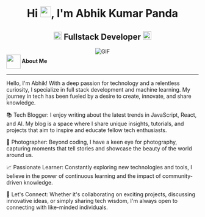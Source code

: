 <h1 align="center">Hi <img src="https://github.com/YourUsername/YourUsername/blob/main/icons/Hi.gif" width="28px"/>, I'm Abhik Kumar Panda</h1>
<h2 align="center">
  <img src="https://komarev.com/ghpvc/?username=Abhik123-creator&color=dc143c&style=for-the-badge" alt="Profile Views" style="height:21px;">
  Fullstack Developer
  <a href="https://codingistic.com/">
    <img src="https://img.shields.io/badge/Portfolio-543DE0?style=for-the-badge&logo=About.me&logoColor=white" alt="Portfolio" style="height:22px;">
  </a>
</h2>
<div align="center">
 <img alt="GIF" src="https://i.giphy.com/media/v1.Y2lkPTc5MGI3NjExMnVocXg2OXdxeHp4bnpyd2tmNHp6djR2MWVsMGRlMXpqcDl3bTcydiZlcD12MV9pbnRlcm5hbF9naWZfYnlfaWQmY3Q9Zw/fmkYSBlJt3XjNF6p9c/giphy.gif" />
</div>
<b><img align ='center' src="https://i.giphy.com/media/v1.Y2lkPTc5MGI3NjExdjh2dDM4bDhyYzM5NmppaHJ6dG56Mmh3bTkyanFkdWRvZ3R1cGoycSZlcD12MV9pbnRlcm5hbF9naWZfYnlfaWQmY3Q9ZQ/LOnt6uqjD9OexmQJRB/giphy.gif" width="37" /> About Me</b>
<hr>
Hello, I'm Abhik! With a deep passion for technology and a relentless curiosity, I specialize in full stack development and machine learning. My journey in tech has been fueled by a desire to create, innovate, and share knowledge.

📚 Tech Blogger: I enjoy writing about the latest trends in JavaScript, React, and AI. My blog is a space where I share unique insights, tutorials, and projects that aim to inspire and educate fellow tech enthusiasts.

🎨 Photographer: Beyond coding, I have a keen eye for photography, capturing moments that tell stories and showcase the beauty of the world around us.

📈 Passionate Learner: Constantly exploring new technologies and tools, I believe in the power of continuous learning and the impact of community-driven knowledge.

🌟 Let's Connect: Whether it's collaborating on exciting projects, discussing innovative ideas, or simply sharing tech wisdom, I'm always open to connecting with like-minded individuals.

